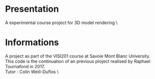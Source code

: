 # Presentation 
A experimental course project for 3D model rendering \

# Informations
A project as part of the VISI201 course at Savoie Mont Blanc University. \
This code is the continuation of an previous project realised by Raphael Tournafond in 2017. \
Tutor : Colin Weill-Duflos \
